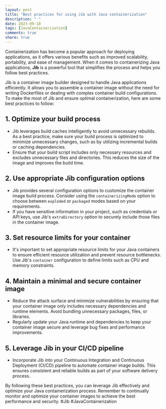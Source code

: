 ```yaml
---
layout: post
title: "Best practices for using Jib with Java containerization"
description: " "
date: 2023-09-18
tags: [JavaContainerization]
comments: true
share: true
---
```


Containerization has become a popular approach for deploying applications, as it offers various benefits such as improved scalability, portability, and ease of management. When it comes to containerizing Java applications, **Jib** is a powerful tool that simplifies the process and helps you follow best practices.

Jib is a container image builder designed to handle Java applications efficiently. It allows you to assemble a container image without the need for writing Dockerfiles or dealing with complex container build configurations. To make the most of Jib and ensure optimal containerization, here are some best practices to follow:

## 1. Optimize your build process
- Jib leverages build caches intelligently to avoid unnecessary rebuilds. As a best practice, make sure your build process is optimized to minimize unnecessary changes, such as by utilizing incremental builds or caching dependencies.
- Ensure that your build script includes only necessary resources and excludes unnecessary files and directories. This reduces the size of the image and improves the build time.

## 2. Use appropriate Jib configuration options
- Jib provides several configuration options to customize the container image build process. Consider using the `containerizingMode` option to choose between `exploded` or `packaged` modes based on your requirements.
- If you have sensitive information in your project, such as credentials or API keys, use Jib's `extraDirectory` option to securely include those files in the container image.

## 3. Set resource limits for your container
- It's important to set appropriate resource limits for your Java containers to ensure efficient resource utilization and prevent resource bottlenecks. Use Jib's `container` configuration to define limits such as CPU and memory constraints.

## 4. Maintain a minimal and secure container image
- Reduce the attack surface and minimize vulnerabilities by ensuring that your container image only includes necessary dependencies and runtime elements. Avoid bundling unnecessary packages, files, or libraries.
- Regularly update your Java runtime and dependencies to keep your container image secure and leverage bug fixes and performance improvements.

## 5. Leverage Jib in your CI/CD pipeline
- Incorporate Jib into your Continuous Integration and Continuous Deployment (CI/CD) pipeline to automate container image builds. This ensures consistent and reliable builds as part of your software delivery process.

By following these best practices, you can leverage Jib effectively and optimize your Java containerization process. Remember to continually monitor and optimize your container images to achieve the best performance and security. #Jib #JavaContainerization